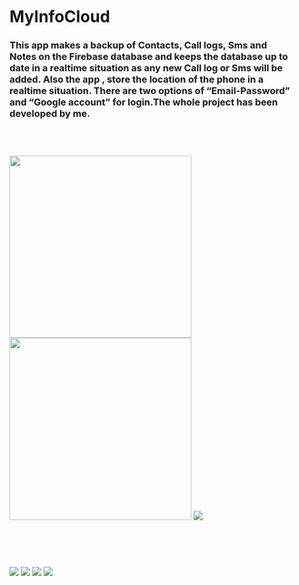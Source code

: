 # MyInfoCloud
### This app makes a backup of Contacts, Call logs, Sms and Notes on the Firebase database and keeps the database up to date in a realtime situation as any new Call log or Sms will be added. Also the app , store the location of the phone in a realtime situation. There are two options of “Email-Password” and “Google account” for login.The whole project has been developed by me.

<br><br>

<div>
  <img src="https://user-images.githubusercontent.com/62106560/174183539-2b9c4466-dc7c-4ce9-8dac-5def53afbb1e.jpg" height="320" >
  <img src="https://user-images.githubusercontent.com/62106560/177115356-3886995f-2046-4046-95eb-95c17d115b36.jpg" height="320" >
  <img src="https://user-images.githubusercontent.com/62106560/174183907-b919a366-aaba-4ab5-9c24-aa2e25c7c774.jpg"  >
</div>

<br><br><br>

<img src="https://user-images.githubusercontent.com/62106560/174183939-4cd7f0fb-b7f7-447f-a193-0e12cd6c191a.jpg" >
<img src="https://user-images.githubusercontent.com/62106560/174183956-1a867ffb-cb9e-4e17-b99b-fd88027c56e3.jpg" >
<img src="https://user-images.githubusercontent.com/62106560/174183978-9517067b-e56b-4b82-a379-c4fb66e68e0f.jpg" >
<img src="https://user-images.githubusercontent.com/62106560/174184000-41a3d8e5-9004-4dc5-857a-dbf6b6c8cdcb.jpg" >

